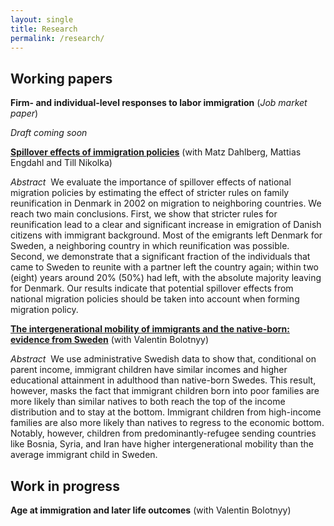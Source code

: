 ```yaml
---
layout: single
title: Research
permalink: /research/
---
```


## Working papers

**Firm- and individual-level responses to labor immigration** (*Job market paper*)

*Draft coming soon*


[**Spillover effects of immigration policies**](https://www.ifau.se/globalassets/pdf/se/2018/wp2018-13-spillover-effects-of-stricter-immigration-policies.pdf) (with Matz Dahlberg, Mattias Engdahl and Till Nikolka)

*Abstract*&nbsp;&nbsp;We evaluate the importance of spillover effects of national migration policies by estimating the effect of stricter rules on family reunification in Denmark in 2002 on migration to neighboring countries. We reach two main conclusions. First, we show that stricter rules for reunification lead to a clear and significant increase in emigration of Danish citizens with immigrant background. Most of the emigrants left Denmark for Sweden, a neighboring country in which reunification was possible. Second, we demonstrate that a significant fraction of the individuals that came to Sweden to reunite with a partner left the country again; within two (eight) years around 20% (50%) had left, with the absolute majority leaving for Denmark. Our results indicate that potential spillover effects from national migration policies should be taken into account when forming migration policy.

[**The intergenerational mobility of immigrants and the native-born: evidence from Sweden**](../assets/files/Bolotnyy_Bratu_IGM.pdf) (with Valentin Bolotnyy)

*Abstract*&nbsp;&nbsp;We use administrative Swedish data to show that, conditional on parent income, immigrant children have similar incomes and higher educational attainment in adulthood than native-born Swedes. This result, however, masks the fact that immigrant children born into poor families are more likely than similar natives to both reach the top of the income distribution and to stay at the bottom. Immigrant children from high-income families are also more likely than natives to regress to the economic bottom. Notably, however, children from predominantly-refugee sending countries like Bosnia, Syria, and Iran have higher intergenerational mobility than the average immigrant child in Sweden.


## Work in progress

**Age at immigration and later life outcomes** (with Valentin Bolotnyy)


